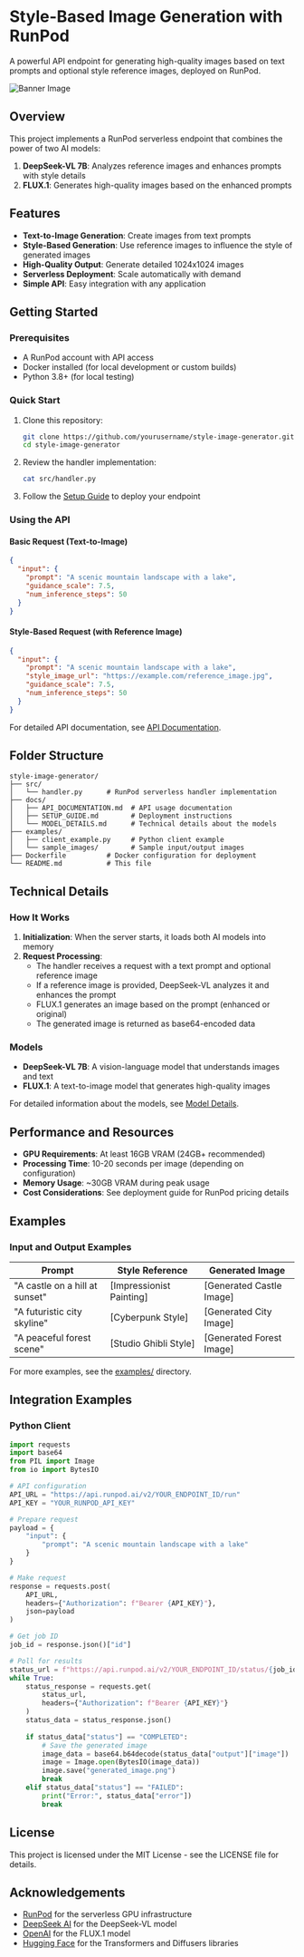 # Style-Based Image Generation with RunPod

A powerful API endpoint for generating high-quality images based on text prompts and optional style reference images, deployed on RunPod.

![Banner Image](docs/banner.png)

## Overview

This project implements a RunPod serverless endpoint that combines the power of two AI models:

1. **DeepSeek-VL 7B**: Analyzes reference images and enhances prompts with style details
2. **FLUX.1**: Generates high-quality images based on the enhanced prompts


## Features

- **Text-to-Image Generation**: Create images from text prompts
- **Style-Based Generation**: Use reference images to influence the style of generated images
- **High-Quality Output**: Generate detailed 1024x1024 images
- **Serverless Deployment**: Scale automatically with demand
- **Simple API**: Easy integration with any application

## Getting Started

### Prerequisites

- A RunPod account with API access
- Docker installed (for local development or custom builds)
- Python 3.8+ (for local testing)

### Quick Start

1. Clone this repository:
   ```bash
   git clone https://github.com/yourusername/style-image-generator.git
   cd style-image-generator
   ```

2. Review the handler implementation:
   ```bash
   cat src/handler.py
   ```

3. Follow the [Setup Guide](docs/SETUP_GUIDE.md) to deploy your endpoint

### Using the API

#### Basic Request (Text-to-Image)

```json
{
  "input": {
    "prompt": "A scenic mountain landscape with a lake",
    "guidance_scale": 7.5,
    "num_inference_steps": 50
  }
}
```

#### Style-Based Request (with Reference Image)

```json
{
  "input": {
    "prompt": "A scenic mountain landscape with a lake",
    "style_image_url": "https://example.com/reference_image.jpg",
    "guidance_scale": 7.5,
    "num_inference_steps": 50
  }
}
```

For detailed API documentation, see [API Documentation](docs/API_DOCUMENTATION.md).

## Folder Structure

```
style-image-generator/
├── src/
│   └── handler.py      # RunPod serverless handler implementation
├── docs/
│   ├── API_DOCUMENTATION.md  # API usage documentation
│   ├── SETUP_GUIDE.md        # Deployment instructions
│   └── MODEL_DETAILS.md      # Technical details about the models
├── examples/
│   ├── client_example.py     # Python client example
│   └── sample_images/        # Sample input/output images
├── Dockerfile          # Docker configuration for deployment
└── README.md           # This file
```

## Technical Details

### How It Works

1. **Initialization**: When the server starts, it loads both AI models into memory
2. **Request Processing**: 
   - The handler receives a request with a text prompt and optional reference image
   - If a reference image is provided, DeepSeek-VL analyzes it and enhances the prompt
   - FLUX.1 generates an image based on the prompt (enhanced or original)
   - The generated image is returned as base64-encoded data

### Models

- **DeepSeek-VL 7B**: A vision-language model that understands images and text
- **FLUX.1**: A text-to-image model that generates high-quality images

For detailed information about the models, see [Model Details](docs/MODEL_DETAILS.md).

## Performance and Resources

- **GPU Requirements**: At least 16GB VRAM (24GB+ recommended)
- **Processing Time**: 10-20 seconds per image (depending on configuration)
- **Memory Usage**: ~30GB VRAM during peak usage
- **Cost Considerations**: See deployment guide for RunPod pricing details

## Examples

### Input and Output Examples

| Prompt | Style Reference | Generated Image |
|--------|-----------------|-----------------|
| "A castle on a hill at sunset" | [Impressionist Painting] | [Generated Castle Image] |
| "A futuristic city skyline" | [Cyberpunk Style] | [Generated City Image] |
| "A peaceful forest scene" | [Studio Ghibli Style] | [Generated Forest Image] |

For more examples, see the [examples/](examples/) directory.

## Integration Examples

### Python Client

```python
import requests
import base64
from PIL import Image
from io import BytesIO

# API configuration
API_URL = "https://api.runpod.ai/v2/YOUR_ENDPOINT_ID/run"
API_KEY = "YOUR_RUNPOD_API_KEY"

# Prepare request
payload = {
    "input": {
        "prompt": "A scenic mountain landscape with a lake"
    }
}

# Make request
response = requests.post(
    API_URL,
    headers={"Authorization": f"Bearer {API_KEY}"},
    json=payload
)

# Get job ID
job_id = response.json()["id"]

# Poll for results
status_url = f"https://api.runpod.ai/v2/YOUR_ENDPOINT_ID/status/{job_id}"
while True:
    status_response = requests.get(
        status_url,
        headers={"Authorization": f"Bearer {API_KEY}"}
    )
    status_data = status_response.json()
    
    if status_data["status"] == "COMPLETED":
        # Save the generated image
        image_data = base64.b64decode(status_data["output"]["image"])
        image = Image.open(BytesIO(image_data))
        image.save("generated_image.png")
        break
    elif status_data["status"] == "FAILED":
        print("Error:", status_data["error"])
        break
```


## License

This project is licensed under the MIT License - see the LICENSE file for details.

## Acknowledgements

- [RunPod](https://www.runpod.io/) for the serverless GPU infrastructure
- [DeepSeek AI](https://github.com/deepseek-ai) for the DeepSeek-VL model
- [OpenAI](https://openai.com/) for the FLUX.1 model
- [Hugging Face](https://huggingface.co/) for the Transformers and Diffusers libraries 
